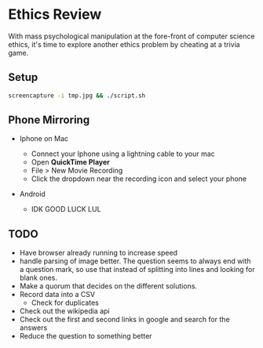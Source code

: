 # Ethics Review

With mass psychological manipulation at the fore-front of computer science ethics, it's time to explore another ethics problem by cheating at a trivia game.

## Setup

```bash
screencapture -i tmp.jpg && ./script.sh
```


## Phone Mirroring

+ Iphone on Mac
  - Connect your Iphone using a lightning cable to your mac
  - Open **QuickTime Player**
  - File > New Movie Recording
  - Click the dropdown near the recording icon and select your phone

+ Android
  - IDK GOOD LUCK LUL


## TODO
+ Have browser already running to increase speed
+ handle parsing of image better. The question seems to always end with a question mark, so use that instead of splitting into lines and looking for blank ones.
+ Make a quorum that decides on the different solutions.
+ Record data into a CSV
  - Check for duplicates
+ Check out the wikipedia api
+ Check out the first and second links in google and search for the answers
+ Reduce the question to something better
